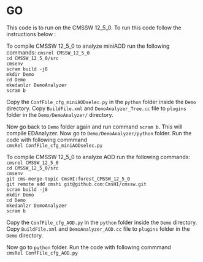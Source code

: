 # GO
This code is to run on the CMSSW 12_5_0. To run this code follow the instructions below :

To compile CMSSW 12_5_0 to analyze miniAOD run the following commands:
`cmsrel CMSSW_12_5_0` <br />
`cd CMSSW_12_5_0/src` <br />
`cmsenv` <br /> 
`scram build -j8` <br/>
`mkdir Demo` <br />
`cd Demo` <br />
`mkedanlzr DemoAnalyzer` <br />
`scram b` <br />

Copy the `ConfFile_cfg_miniAODselec.py` in the `python` folder inside the `Demo` directory. Copy `BuildFile.xml` and `DemoAnalyzer_Tree.cc` file to `plugins` folder in the `Demo/DemoAnalyzer/` directory. <br />

Now go back to `Demo` folder again and run command `scram b`. This will compile EDAnalyzer.
Now go to `Demo/DemoAnalyzer/python` folder.
Run the code with following commmand <br />
`cmsRel ConfFile_cfg_miniAODselec.py`


To compile CMSSW 12_5_0 to analyze AOD run the following commands:
`cmsrel CMSSW_12_5_0` <br />
`cd CMSSW_12_5_0/src` <br />
`cmsenv` <br /> 
`git cms-merge-topic CmsHI:forest_CMSSW_12_5_0` <br />
`git remote add cmshi git@github.com:CmsHI/cmssw.git` <br />
`scram build -j8` <br />
`mkdir Demo` <br />
`cd Demo` <br />
`mkedanlzr DemoAnalyzer` <br />
`scram b` <br />

Copy the `ConfFile_cfg_AOD.py` in the `python` folder inside the `Demo` directory. Copy `BuildFile.xml` and `DemoAnalyzer_AOD.cc` file to `plugins` folder in the `Demo` directory. <br />

Now go to `python` folder.
Run the code with following commmand <br />
`cmsRel ConfFile_cfg_AOD.py`
